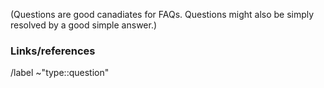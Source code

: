 (Questions are good canadiates for FAQs. Questions might also be simply
resolved by a good simple answer.)


### Links/references


/label ~"type::question"
